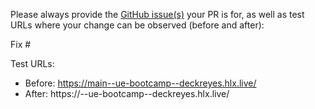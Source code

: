 Please always provide the [GitHub issue(s)](../issues) your PR is for, as well as test URLs where your change can be observed (before and after):

Fix #<gh-issue-id>

Test URLs:
- Before: https://main--ue-bootcamp--deckreyes.hlx.live/
- After: https://<branch>--ue-bootcamp--deckreyes.hlx.live/

